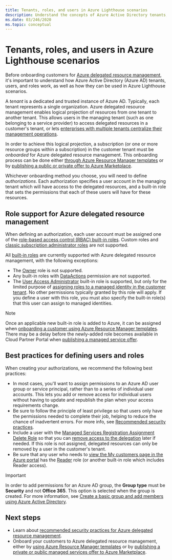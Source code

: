 ```yaml
---
title: Tenants, roles, and users in Azure Lighthouse scenarios
description: Understand the concepts of Azure Active Directory tenants, users, and roles, as well as how they can be used in Azure Lighthouse scenarios.
ms.date: 03/246/2020
ms.topic: conceptual
---
```


# Tenants, roles, and users in Azure Lighthouse scenarios

Before onboarding customers for [Azure delegated resource management](azure-delegated-resource-management.md), it's important to understand how Azure Active Directory (Azure AD) tenants, users, and roles work, as well as how they can be used in Azure Lighthouse scenarios.

A *tenant* is a dedicated and trusted instance of Azure AD. Typically, each tenant represents a single organization. Azure delegated resource management enables logical projection of resources from one tenant to another tenant. This allows users in the managing tenant (such as one belonging to a service provider) to access delegated resources in a customer's tenant, or lets [enterprises with multiple tenants centralize their management operations](enterprise.md).

In order to achieve this logical projection, a subscription (or one or more resource groups within a subscription) in the customer tenant must be *onboarded* for Azure delegated resource management. This onboarding process can be done either [through Azure Resource Manager templates](../how-to/onboard-customer.md) or by [publishing a public or private offer to Azure Marketplace](../how-to/publish-managed-services-offers.md).

Whichever onboarding method you choose, you will need to define *authorizations*. Each authorization specifies a user account in the managing tenant which will have access to the delegated resources, and a built-in role that sets the permissions that each of these users will have for these resources.

## Role support for Azure delegated resource management

When defining an authorization, each user account must be assigned one of the [role-based access control (RBAC) built-in roles](../../role-based-access-control/built-in-roles.md). Custom roles and [classic subscription administrator roles](../../role-based-access-control/classic-administrators.md) are not supported.

All [built-in roles](../../role-based-access-control/built-in-roles.md) are currently supported with Azure delegated resource management, with the following exceptions:

- The [Owner](../../role-based-access-control/built-in-roles.md#owner) role is not supported.
- Any built-in roles with [DataActions](../../role-based-access-control/role-definitions.md#dataactions) permission are not supported.
- The [User Access Administrator](../../role-based-access-control/built-in-roles.md#user-access-administrator) built-in role is supported, but only for the limited purpose of [assigning roles to a managed identity in the customer tenant](../how-to/deploy-policy-remediation.md#create-a-user-who-can-assign-roles-to-a-managed-identity-in-the-customer-tenant). No other permissions typically granted by this role will apply. If you define a user with this role, you must also specify the built-in role(s) that this user can assign to managed identities.

> [!NOTE]
> Once an applicable new built-in role is added to Azure, it can be assigned when [onboarding a customer using Azure Resource Manager templates](../how-to/onboard-customer.md). There may be a delay before the newly-added role becomes available in Cloud Partner Portal when [publishing a managed service offer](../how-to/publish-managed-services-offers.md).

## Best practices for defining users and roles

When creating your authorizations, we recommend the following best practices:

- In most cases, you'll want to assign permissions to an Azure AD user group or service principal, rather than to a series of individual user accounts. This lets you add or remove access for individual users without having to update and republish the plan when your access requirements change.
- Be sure to follow the principle of least privilege so that users only have the permissions needed to complete their job, helping to reduce the chance of inadvertent errors. For more info, see [Recommended security practices](../concepts/recommended-security-practices.md).
- Include a user with the [Managed Services Registration Assignment Delete Role](../../role-based-access-control/built-in-roles.md#managed-services-registration-assignment-delete-role) so that you can [remove access to the delegation](../how-to/onboard-customer.md#remove-access-to-a-delegation) later if needed. If this role is not assigned, delegated resources can only be removed by a user in the customer's tenant.
- Be sure that any user who needs to [view the My customers page in the Azure portal](../how-to/view-manage-customers.md) has the [Reader](../../role-based-access-control/built-in-roles.md#reader) role (or another built-in role which includes Reader access).

> [!IMPORTANT]
> In order to add permissions for an Azure AD group, the **Group type** must be **Security** and not **Office 365**. This option is selected when the group is created. For more information, see [Create a basic group and add members using Azure Active Directory](../../active-directory/fundamentals/active-directory-groups-create-azure-portal.md).

## Next steps

- Learn about [recommended security practices for Azure delegated resource management](recommended-security-practices.md).
- Onboard your customers to Azure delegated resource management, either by [using Azure Resource Manager templates](../how-to/onboard-customer.md) or by [publishing a private or public managed services offer to Azure Marketplace](../how-to/publish-managed-services-offers.md).
